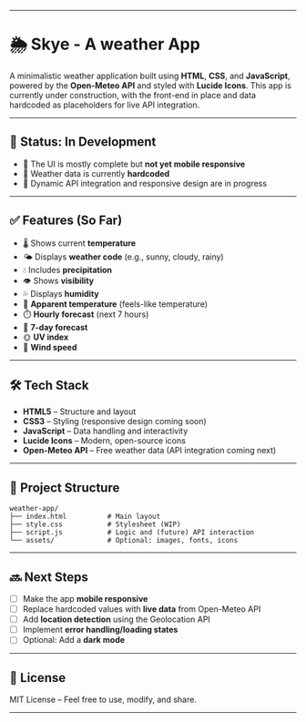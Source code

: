 
---

# 🌦️ Skye - A weather App

A minimalistic weather application built using **HTML**, **CSS**, and **JavaScript**, powered by the **Open-Meteo API** and styled with **Lucide Icons**. This app is currently under construction, with the front-end in place and data hardcoded as placeholders for live API integration.

---

## 🚧 Status: In Development

- 🔧 The UI is mostly complete but **not yet mobile responsive**
- 💾 Weather data is currently **hardcoded**
- 🔄 Dynamic API integration and responsive design are in progress

---

## ✅ Features (So Far)

- 🌡️ Shows current **temperature**
- 🌤️ Displays **weather code** (e.g., sunny, cloudy, rainy)
- 💧 Includes **precipitation**
- 👁️ Shows **visibility**
- 💦 Displays **humidity**
- 🧊 **Apparent temperature** (feels-like temperature)
- ⏱️ **Hourly forecast** (next 7 hours)
- 📅 **7-day forecast**
- 🌞 **UV index**
- 💨 **Wind speed**

---

## 🛠 Tech Stack

- **HTML5** – Structure and layout
- **CSS3** – Styling (responsive design coming soon)
- **JavaScript** – Data handling and interactivity
- **Lucide Icons** – Modern, open-source icons
- **Open-Meteo API** – Free weather data (API integration coming next)

---

## 📁 Project Structure

```
weather-app/
├── index.html          # Main layout
├── style.css           # Stylesheet (WIP)
├── script.js           # Logic and (future) API interaction
└── assets/             # Optional: images, fonts, icons
```

---

## 🔜 Next Steps

- [ ] Make the app **mobile responsive**
- [ ] Replace hardcoded values with **live data** from Open-Meteo API
- [ ] Add **location detection** using the Geolocation API
- [ ] Implement **error handling/loading states**
- [ ] Optional: Add a **dark mode**

---

## 📄 License

MIT License – Feel free to use, modify, and share.

---
